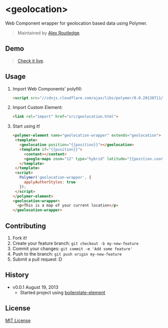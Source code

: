 # &lt;geolocation&gt;

Web Component wrapper for geolocation based data using Polymer.

> Maintained by [Alex Routledge](https://github.com/alexroutledge).

## Demo

> [Check it live](http://dl.dropboxusercontent.com/u/8767938/fresca/html5/geolocation-element/index.html).

## Usage

1. Import Web Components' polyfill:

	```html
	<script src="//cdnjs.cloudflare.com/ajax/libs/polymer/0.0.20130711/polymer.min.js"></script>
	```

2. Import Custom Element:

	```html
	<link rel="import" href="src/geolocation.html">
	```

3. Start using it!

	```html
	<polymer-element name="geolocation-wrapper" extends="geolocation">
	 <template>
	   <geolocation position="{{position}}"></geolocation>
	   <template if="{{position}}">
	   	 <content></content>
	     <google-maps zoom="12" type="hybrid" latitude="{{position.coords.latitude}}" longitude="{{position.coords.longitude}}"></google-maps>
	   </template>
	 </template>
	 <script>
	   Polymer('geolocation-wrapper', {
	     applyAuthorStyles: true
	   });
	 </script>
	</polymer-element>
	<geolocation-wrapper>
	  <p>This is a map of your current location</p>
    </geolocation-wrapper>
	```

## Contributing

1. Fork it!
2. Create your feature branch: `git checkout -b my-new-feature`
3. Commit your changes: `git commit -m 'Add some feature'`
4. Push to the branch: `git push origin my-new-feature`
5. Submit a pull request :D

## History

* v0.0.1 August 19, 2013
	* Started project using [boilerplate-element](https://github.com/customelements/boilerplate-element)

## License

[MIT License](http://opensource.org/licenses/MIT)

